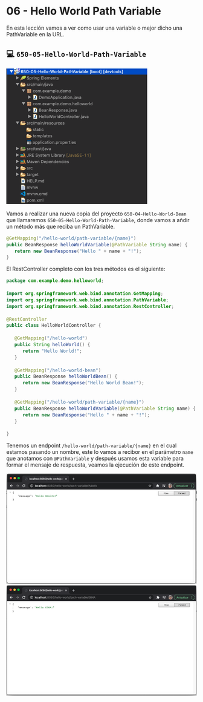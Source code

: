 # 06 - Hello World Path Variable

En esta lección vamos a ver como usar una variable o mejor dicho una PathVariable en la URL.

## :computer: `650-05-Hello-World-Path-Variable`

![03-06-03](images/03-06-03.png)

Vamos a realizar una nueva copia del proyecto `650-04-Hello-World-Bean` que llamaremos `650-05-Hello-World-Path-Variable`, donde vamos a añdir un método más que reciba un PathVariable.

```java
@GetMapping("/hello-world/path-variable/{name}")
public BeanResponse helloWorldVariable(@PathVariable String name) {
   return new BeanResponse("Hello " + name + "!");
}
```

El RestController completo con los tres métodos es el siguiente:

```java
package com.example.demo.helloworld;

import org.springframework.web.bind.annotation.GetMapping;
import org.springframework.web.bind.annotation.PathVariable;
import org.springframework.web.bind.annotation.RestController;

@RestController
public class HelloWorldController {

   @GetMapping("/hello-world")
   public String helloWorld() {
      return "Hello World!";
   }
	
   @GetMapping("/hello-world-bean")
   public BeanResponse helloWorldBean() {
      return new BeanResponse("Hello World Bean!");
   }
	
   @GetMapping("/hello-world/path-variable/{name}")
   public BeanResponse helloWorldVariable(@PathVariable String name) {
      return new BeanResponse("Hello " + name + "!");
   }
	
}
```

Tenemos un endpoint `/hello-world/path-variable/{name}` en el cual estamos pasando un nombre, este lo vamos a recibor en el parámetro `name` que anotamos con `@PathVariable` y después usamos esta variable para formar el mensaje de respuesta, veamos la ejecución de este endpoint.

![03-06-01](images/03-06-01.png)
![03-06-02](images/03-06-02.png)
